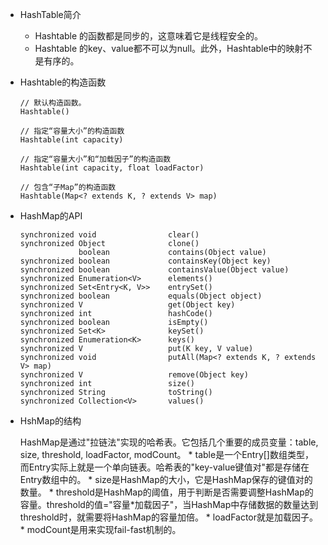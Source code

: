 * HashTable简介

    * Hashtable 的函数都是同步的，这意味着它是线程安全的。
    * Hashtable 的key、value都不可以为null。此外，Hashtable中的映射不是有序的。
        
* Hashtable的构造函数

    ```
    // 默认构造函数。
    Hashtable()
    
    // 指定“容量大小”的构造函数
    Hashtable(int capacity)
    
    // 指定“容量大小”和“加载因子”的构造函数
    Hashtable(int capacity, float loadFactor)
    
    // 包含“子Map”的构造函数
    Hashtable(Map<? extends K, ? extends V> map)
    ```
    
* HashMap的API
  
    ```
    synchronized void                clear()
    synchronized Object              clone()
                 boolean             contains(Object value)
    synchronized boolean             containsKey(Object key)
    synchronized boolean             containsValue(Object value)
    synchronized Enumeration<V>      elements()
    synchronized Set<Entry<K, V>>    entrySet()
    synchronized boolean             equals(Object object)
    synchronized V                   get(Object key)
    synchronized int                 hashCode()
    synchronized boolean             isEmpty()
    synchronized Set<K>              keySet()
    synchronized Enumeration<K>      keys()
    synchronized V                   put(K key, V value)
    synchronized void                putAll(Map<? extends K, ? extends V> map)
    synchronized V                   remove(Object key)
    synchronized int                 size()
    synchronized String              toString()
    synchronized Collection<V>       values()
    ```
    
* HshMap的结构
   
    HashMap是通过"拉链法"实现的哈希表。它包括几个重要的成员变量：table, size, threshold, loadFactor, modCount。
        * table是一个Entry[]数组类型，而Entry实际上就是一个单向链表。哈希表的"key-value键值对"都是存储在Entry数组中的。 
        * size是HashMap的大小，它是HashMap保存的键值对的数量。 
        * threshold是HashMap的阈值，用于判断是否需要调整HashMap的容量。threshold的值="容量*加载因子"，当HashMap中存储数据的数量达到threshold时，就需要将HashMap的容量加倍。
        * loadFactor就是加载因子。 
        * modCount是用来实现fail-fast机制的。
        
